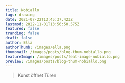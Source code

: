 ```yaml
---
title: Nobiallo
tags: drawing
date: 2021-07-22T13:45:37.423Z
lastmod: 2022-11-01T13:56:50.575Z
featured: false
tranding: false
draft: false
author: Ella
authorThumb: /images/ella.png
thumbnail: /images/posts/blog-thum-nobiallo.png
featureImage: /images/posts/feat-image-nobiallo.png
preview: /images/posts/blog-thum-nobiallo.png
---
```


> Kunst öffnet Türen